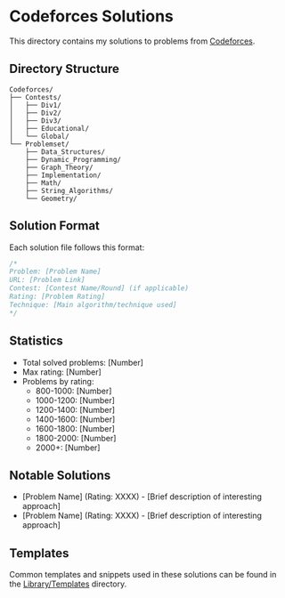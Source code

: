 # Codeforces Solutions

This directory contains my solutions to problems from [Codeforces](https://codeforces.com/).

## Directory Structure

```
Codeforces/
├── Contests/
│   ├── Div1/
│   ├── Div2/
│   ├── Div3/
│   ├── Educational/
│   └── Global/
└── Problemset/
    ├── Data_Structures/
    ├── Dynamic_Programming/
    ├── Graph_Theory/
    ├── Implementation/
    ├── Math/
    ├── String_Algorithms/
    └── Geometry/
```

## Solution Format

Each solution file follows this format:
```cpp
/*
Problem: [Problem Name]
URL: [Problem Link]
Contest: [Contest Name/Round] (if applicable)
Rating: [Problem Rating]
Technique: [Main algorithm/technique used]
*/
```

## Statistics
- Total solved problems: [Number]
- Max rating: [Number]
- Problems by rating:
  - 800-1000: [Number]
  - 1000-1200: [Number]
  - 1200-1400: [Number]
  - 1400-1600: [Number]
  - 1600-1800: [Number]
  - 1800-2000: [Number]
  - 2000+: [Number]

## Notable Solutions
- [Problem Name] (Rating: XXXX) - [Brief description of interesting approach]
- [Problem Name] (Rating: XXXX) - [Brief description of interesting approach]

## Templates
Common templates and snippets used in these solutions can be found in the [Library/Templates](../Library/Templates) directory.
